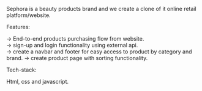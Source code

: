 Sephora is a beauty products brand and we create a
clone of it online retail platform/website.

Features:

-> End-to-end products purchasing flow from website.                           
-> sign-up and login functionality using external api.                        
-> create a navbar and footer for easy access to product by category and brand.
-> create product page with sorting functionality.                           

Tech-stack:

Html, css and javascript.

